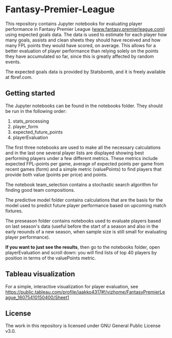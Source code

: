# Fantasy-Premier-League

This repository contains Jupyter notebooks for evaluating player performance in Fantasy Premier League (www.fantasy.premierleague.com) using expected goals data. The data is used to estimate for each player how many goals, assists and clean sheets they should have received and how many FPL points they would have scored, on average. This allows for a better evaluation of player performance than relying solely on the points they have accumulated so far, since this is greatly affected by random events.

The expected goals data is provided by Statsbomb, and it is freely available at fbref.com.

## Getting started

The Jupyter notebooks can be found in the notebooks folder. They should be run in the following order: 

1. stats_processing
2. player_form
3. expected_future_points
4. playerEvaluation

The first three notebooks are used to make all the necessary calculations and in the last one several player lists are displayed showing best performing players under a few different metrics. These metrics include expected FPL-points per game, average of expected points per game from recent games (form) and a simple metric (valuePoints) to find players that provide both value (points per price) and points.  

The notebook team_selection contains a stochastic search algorithm for finding good team compositions.  

The predictive model folder contains calculations that are the basis for the model used to predict future player performance based on upcoming match fixtures.

The preseason folder contains notebooks used to evaluate players based on last season's data (useful before the start of a season and also in the early reounds of a new season, when sample size is still small for evaluating player performance).

**If you want to just see the results**, then go to the notebooks folder, open playerEvaluation and scroll down: you will find lists of top 40 players by position in terms of the valuePoints metric.

## Tableau visualization

For a simple, interactive visualization for player evaluation, see https://public.tableau.com/profile/jaakko4317#!/vizhome/FantasyPremierLeague_16075410150400/Sheet1

## License

The work in this repository is licensed under GNU General Public License v3.0.
